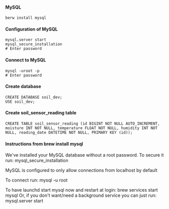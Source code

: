 

#### MySQL
``` 
berw install mysql
```

#### Configuration of MySQL
```
mysql.server start
mysql_secure_installation
# Enter password
```

#### Connect to MySQL
``` 
mysql -uroot -p
# Enter password
```

#### Create database
``` 
CREATE DATABASE soil_dev;
USE soil_dev;
```

#### Create soil_sensor_reading table
``` 
CREATE TABLE soil_sensor_reading (id BIGINT NOT NULL AUTO_INCREMENT, moisture INT NOT NULL, temperature FLOAT NOT NULL, humidity INT NOT NULL, reading_date DATETIME NOT NULL, PRIMARY KEY (id));
```



#### Instructions from brew install mysql
We've installed your MySQL database without a root password. To secure it run:
    mysql_secure_installation

MySQL is configured to only allow connections from localhost by default

To connect run:
    mysql -u root

To have launchd start mysql now and restart at login:
  brew services start mysql
Or, if you don't want/need a background service you can just run:
  mysql.server start
  
  
  